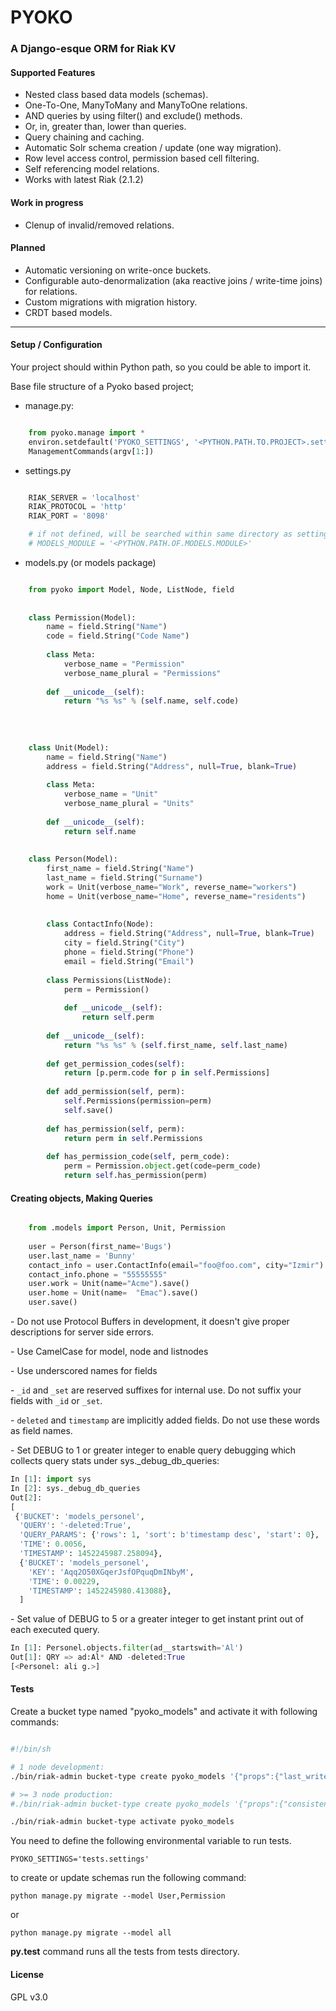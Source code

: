 # PYOKO #


### A Django-esque ORM for Riak KV  ###

#### Supported Features ####
- Nested class based data models (schemas).
- One-To-One, ManyToMany and ManyToOne relations.
- AND queries by using filter() and exclude() methods.
- Or, in, greater than, lower than queries.
- Query chaining and caching.
- Automatic Solr schema creation / update (one way migration).
- Row level access control, permission based cell filtering.
- Self referencing model relations.
- Works with latest Riak (2.1.2)

#### Work in progress ####
- Clenup of invalid/removed relations.

#### Planned ####
- Automatic versioning on write-once buckets.
- Configurable auto-denormalization (aka reactive joins / write-time joins) for relations.
- Custom migrations with migration history.
- CRDT based models.

---

#### Setup / Configuration ####

Your project should within Python path, so you could be able to import it.

Base file structure of a Pyoko based project;

- manage.py:

```python

    from pyoko.manage import *
    environ.setdefault('PYOKO_SETTINGS', '<PYTHON.PATH.TO.PROJECT>.settings')
    ManagementCommands(argv[1:])

```

- settings.py

```python

    RIAK_SERVER = 'localhost'
    RIAK_PROTOCOL = 'http'
    RIAK_PORT = '8098'

    # if not defined, will be searched within same directory as settings.py
    # MODELS_MODULE = '<PYTHON.PATH.OF.MODELS.MODULE>'

```


- models.py (or models package)

```python

    from pyoko import Model, Node, ListNode, field
    
    
    class Permission(Model):
        name = field.String("Name")
        code = field.String("Code Name")
    
        class Meta:
            verbose_name = "Permission"
            verbose_name_plural = "Permissions"
    
        def __unicode__(self):
            return "%s %s" % (self.name, self.code)
    
    
    
    
    class Unit(Model):
        name = field.String("Name")
        address = field.String("Address", null=True, blank=True)
    
        class Meta:
            verbose_name = "Unit"
            verbose_name_plural = "Units"
    
        def __unicode__(self):
            return self.name
    
    
    class Person(Model):
        first_name = field.String("Name")
        last_name = field.String("Surname")
        work = Unit(verbose_name="Work", reverse_name="workers")
        home = Unit(verbose_name="Home", reverse_name="residents")
    
    
        class ContactInfo(Node):
            address = field.String("Address", null=True, blank=True)
            city = field.String("City")
            phone = field.String("Phone")
            email = field.String("Email")
    
        class Permissions(ListNode):
            perm = Permission()
    
            def __unicode__(self):
                return self.perm
    
        def __unicode__(self):
            return "%s %s" % (self.first_name, self.last_name)
    
        def get_permission_codes(self):
            return [p.perm.code for p in self.Permissions]
    
        def add_permission(self, perm):
            self.Permissions(permission=perm)
            self.save()
    
        def has_permission(self, perm):
            return perm in self.Permissions
    
        def has_permission_code(self, perm_code):
            perm = Permission.object.get(code=perm_code)
            return self.has_permission(perm)


```

#### Creating objects, Making Queries ####


```python

    from .models import Person, Unit, Permission
    
    user = Person(first_name='Bugs')
    user.last_name = 'Bunny'
    contact_info = user.ContactInfo(email="foo@foo.com", city="Izmir")
    contact_info.phone = "55555555"
    user.work = Unit(name="Acme").save()
    user.home = Unit(name=	"Emac").save()
    user.save()

```

\- Do not use Protocol Buffers in development, it doesn't give proper descriptions for server side errors.

\- Use CamelCase for model, node and listnodes

\- Use underscored names for fields

\- ```_id``` and ```_set``` are reserved suffixes for internal use. Do not suffix your fields with ```_id``` or ```_set```.

\- ```deleted``` and ```timestamp``` are implicitly added fields. Do not use these words as field names.

\- Set DEBUG to 1 or greater integer to enable query debugging which collects query stats under sys._debug_db_queries:

```python
In [1]: import sys
In [2]: sys._debug_db_queries
Out[2]:
[
 {'BUCKET': 'models_personel',
  'QUERY': '-deleted:True',
  'QUERY_PARAMS': {'rows': 1, 'sort': b'timestamp desc', 'start': 0},
  'TIME': 0.0056,
  'TIMESTAMP': 1452245987.258094},
  {'BUCKET': 'models_personel',
    'KEY': 'Aqq2O50XGqerJsfOPquqDmINbyM',
    'TIME': 0.00229,
    'TIMESTAMP': 1452245980.413088},
  ]
```

\- Set value of DEBUG to 5 or a greater integer to get instant print out of each executed query.
 
```python
In [1]: Personel.objects.filter(ad__startswith='Al')
Out[1]: QRY => ad:Al* AND -deleted:True
[<Personel: ali g.>]
```

#### Tests ####

Create a bucket type named "pyoko_models" and activate it with following commands:

```bash

#!/bin/sh

# 1 node development:
./bin/riak-admin bucket-type create pyoko_models '{"props":{"last_write_wins":true, "allow_mult":false, "n_val":1}}'

# >= 3 node production:
#./bin/riak-admin bucket-type create pyoko_models '{"props":{"consistent":true}}'

./bin/riak-admin bucket-type activate pyoko_models

```
You need to define the following environmental variable to run tests.

`PYOKO_SETTINGS='tests.settings'`

to create or update schemas run the following command:

` python manage.py migrate --model User,Permission `

or

` python manage.py migrate --model all `

**py.test** command runs all the tests from tests directory.

#### License ####

GPL v3.0
